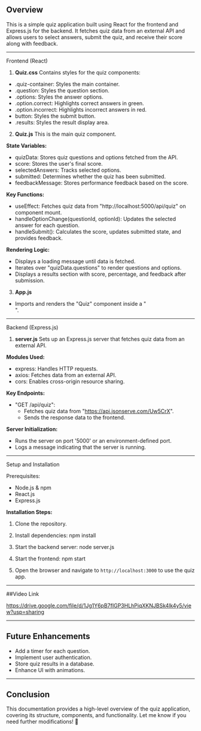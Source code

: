 

Overview
------------------------------------------------------------------------------------
This is a simple quiz application built using React for the frontend and Express.js for the backend. It fetches quiz data from an external API and allows users to select answers, submit the quiz, and receive their score along with feedback.

-------------------------------------------------------------------------------------

Frontend (React)

1. **Quiz.css**
Contains styles for the quiz components:
- .quiz-container: Styles the main container.
- .question: Styles the question section.
- .options: Styles the answer options.
- .option.correct: Highlights correct answers in green.
- .option.incorrect: Highlights incorrect answers in red.
- button: Styles the submit button.
- .results: Styles the result display area.

2. **Quiz.js**
This is the main quiz component.

**State Variables:**
- quizData: Stores quiz questions and options fetched from the API.
- score: Stores the user's final score.
- selectedAnswers: Tracks selected options.
- submitted: Determines whether the quiz has been submitted.
- feedbackMessage: Stores performance feedback based on the score.

**Key Functions:**
- useEffect: Fetches quiz data from "http://localhost:5000/api/quiz" on component mount.
- handleOptionChange(questionId, optionId): Updates the selected answer for each question.
- handleSubmit(): Calculates the score, updates submitted state, and provides feedback.

**Rendering Logic:**
- Displays a loading message until data is fetched.
- Iterates over "quizData.questions" to render questions and options.
- Displays a results section with score, percentage, and feedback after submission.

3. **App.js**
- Imports and renders the "Quiz" component inside a "<div className='App'>".

-------------------------------------------------------------------------------
 Backend (Express.js)

1. **server.js**
Sets up an Express.js server that fetches quiz data from an external API.

**Modules Used:**
- express: Handles HTTP requests.
- axios: Fetches data from an external API.
- cors: Enables cross-origin resource sharing.

 **Key Endpoints:**
- "GET /api/quiz": 
  - Fetches quiz data from "https://api.jsonserve.com/Uw5CrX".
  - Sends the response data to the frontend.

 **Server Initialization:**
- Runs the server on port '5000' or an environment-defined port.
- Logs a message indicating that the server is running.

-------------------------------------------------------------------------------

Setup and Installation

 Prerequisites:
- Node.js & npm
- React.js
- Express.js

 **Installation Steps:**
1. Clone the repository.
2. Install dependencies:
   npm install
  
3. Start the backend server:
   node server.js
   
4. Start the frontend:
   npm start
  
5. Open the browser and navigate to `http://localhost:3000` to use the quiz app.
---------------------------------------------------------------------------------------
##Video Link

https://drive.google.com/file/d/1Jg1Y6pB7fIGP3HLhPiqXKNJBSk4lk4y5/view?usp=sharing

---------------------------------------------------------------------------------------

## Future Enhancements
- Add a timer for each question.
- Implement user authentication.
- Store quiz results in a database.
- Enhance UI with animations.

--------------------------------------------------------------------------------------

## Conclusion
This documentation provides a high-level overview of the quiz application, covering its structure, components, and functionality. Let me know if you need further modifications! 🚀

